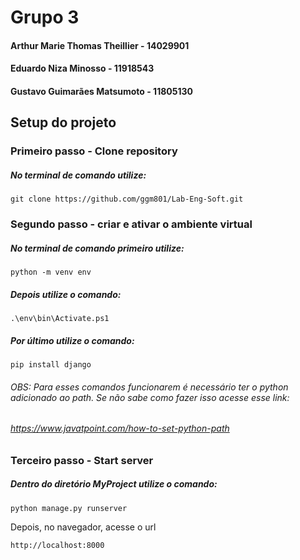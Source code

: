 # Grupo 3

#### Arthur Marie Thomas Theillier - 14029901
#### Eduardo Niza Minosso - 11918543
#### Gustavo Guimarães Matsumoto - 11805130

## Setup do projeto

### Primeiro passo - Clone repository
##### No terminal de comando utilize:

```
git clone https://github.com/ggm801/Lab-Eng-Soft.git
```

### Segundo passo - criar e ativar o ambiente virtual
##### No terminal de comando primeiro utilize:

```
python -m venv env
```

##### Depois utilize o comando:

```
.\env\bin\Activate.ps1
```

##### Por último utilize o comando:

```
pip install django
```

###### OBS: Para esses comandos funcionarem é necessário ter o python adicionado ao path. Se não sabe como fazer isso acesse esse link:
###### https://www.javatpoint.com/how-to-set-python-path

### Terceiro passo - Start server

##### Dentro do diretório MyProject utilize o comando:

```
python manage.py runserver
```

Depois, no navegador, acesse o url

```
http://localhost:8000
```
